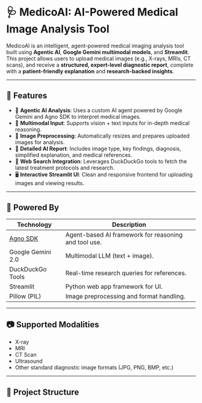 # 🩺 MedicoAI: AI-Powered Medical Image Analysis Tool

MedicoAI is an intelligent, agent-powered medical imaging analysis tool built using **Agentic AI**, **Google Gemini multimodal models**, and **Streamlit**. This project allows users to upload medical images (e.g., X-rays, MRIs, CT scans), and receive a **structured, expert-level diagnostic report**, complete with a **patient-friendly explanation** and **research-backed insights**.

---

## 🚀 Features

- 🔬 **Agentic AI Analysis**: Uses a custom AI agent powered by Google Gemini and Agno SDK to interpret medical images.
- 🧠 **Multimodal Input**: Supports vision + text inputs for in-depth medical reasoning.
- 📸 **Image Preprocessing**: Automatically resizes and prepares uploaded images for analysis.
- 📄 **Detailed AI Report**: Includes image type, key findings, diagnosis, simplified explanation, and medical references.
- 🔎 **Web Search Integration**: Leverages DuckDuckGo tools to fetch the latest treatment protocols and research.
- 🖥️ **Interactive Streamlit UI**: Clean and responsive frontend for uploading images and viewing results.

---

## 🧠 Powered By

| Technology         | Description                                      |
|--------------------|--------------------------------------------------|
| [Agno SDK](https://pypi.org/project/agno/)       | Agent-based AI framework for reasoning and tool use. |
| Google Gemini 2.0  | Multimodal LLM (text + image).                  |
| DuckDuckGo Tools   | Real-time research queries for references.       |
| Streamlit          | Python web app framework for UI.                |
| Pillow (PIL)       | Image preprocessing and format handling.         |

---

## 📷 Supported Modalities

- X-ray
- MRI
- CT Scan
- Ultrasound
- Other standard diagnostic image formats (JPG, PNG, BMP, etc.)

---

## 📁 Project Structure

